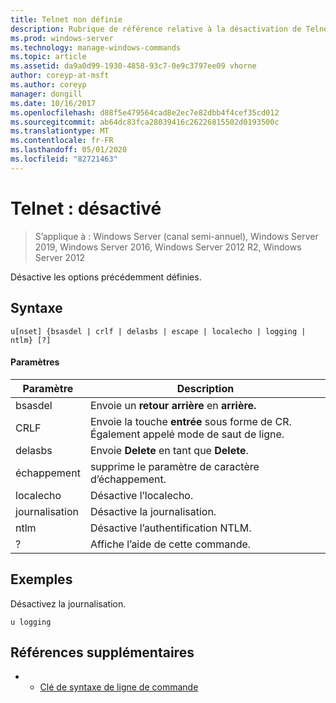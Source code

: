 ```yaml
---
title: Telnet non définie
description: Rubrique de référence relative à la désactivation de Telnet, qui désactive les options précédemment définies.
ms.prod: windows-server
ms.technology: manage-windows-commands
ms.topic: article
ms.assetid: da9a0d99-1930-4858-93c7-0e9c3797ee09 vhorne
author: coreyp-at-msft
ms.author: coreyp
manager: dongill
ms.date: 10/16/2017
ms.openlocfilehash: d88f5e479564cad8e2ec7e82dbb4f4cef35cd012
ms.sourcegitcommit: ab64dc83fca28039416c26226815502d0193500c
ms.translationtype: MT
ms.contentlocale: fr-FR
ms.lasthandoff: 05/01/2020
ms.locfileid: "82721463"
---
```

# <a name="telnet-unset"></a>Telnet : désactivé

> S’applique à : Windows Server (canal semi-annuel), Windows Server 2019, Windows Server 2016, Windows Server 2012 R2, Windows Server 2012

Désactive les options précédemment définies.   

## <a name="syntax"></a>Syntaxe  
```  
u[nset] {bsasdel | crlf | delasbs | escape | localecho | logging | ntlm} [?]  
```  
#### <a name="parameters"></a>Paramètres  
|Paramètre|Description|  
|-------|--------|  
|bsasdel|Envoie un **retour arrière** en **arrière.**|  
|CRLF|Envoie la touche **entrée** sous forme de CR. Également appelé mode de saut de ligne.|  
|delasbs|Envoie **Delete** en tant que **Delete**.|  
|échappement|supprime le paramètre de caractère d’échappement.|  
|localecho|Désactive l’localecho.|  
|journalisation|Désactive la journalisation.|  
|ntlm|Désactive l’authentification NTLM.|  
|?|Affiche l’aide de cette commande.|  
## <a name="examples"></a>Exemples  
Désactivez la journalisation.  
```  
u logging  
```  
## <a name="additional-references"></a>Références supplémentaires  
-   - [Clé de syntaxe de ligne de commande](command-line-syntax-key.md)  
